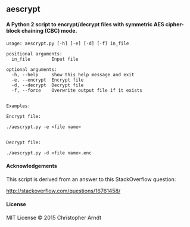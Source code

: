 ## aescrypt

#### A Python 2 script to encrypt/decrypt files with symmetric AES cipher-block chaining (CBC) mode.

```
usage: aescrypt.py [-h] [-e] [-d] [-f] in_file

positional arguments:
  in_file        Input file

optional arguments:
  -h, --help     show this help message and exit
  -e, --encrypt  Encrypt file
  -d, --decrypt  Decrypt file
  -f, --force    Overwrite output file if it exists


Examples:

Encrypt file:

./aescrypt.py -e <file name>


Decrypt file:

./aescrypt.py -d <file name>.enc
```


#### Acknowledgements

This script is derived from an answer to this StackOverflow question:

http://stackoverflow.com/questions/16761458/




#### License

MIT License © 2015 Christopher Arndt
